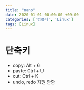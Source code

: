 ```yaml
---
title: "nano"
date: 2020-01-01 00:00:00 +09:00
categories: ['컴퓨터', 'Linux']
tags: [Linux]
---
```


# 단축키
- copy: Alt + 6
- paste: Ctrl + U
- cut: Ctrl + K
- undo, redo 지원 안함